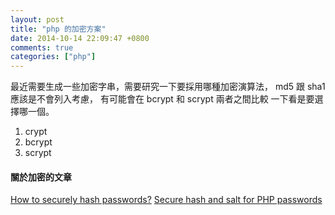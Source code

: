 ```yaml
---
layout: post
title: "php 的加密方案"
date: 2014-10-14 22:09:47 +0800
comments: true
categories: ["php"]
---
```


<!-- more -->

最近需要生成一些加密字串，需要研究一下要採用哪種加密演算法， md5 跟 sha1 應該是不會列入考慮， 有可能會在 bcrypt 和 scrypt 兩者之間比較
一下看是要選擇哪一個。

1. crypt 
2. bcrypt 
3. scrypt


#### 關於加密的文章
[How to securely hash passwords?]
[Secure hash and salt for PHP passwords]


[How to securely hash passwords?]: http://security.stackexchange.com/questions/211/how-to-securely-hash-passwords/31846#31846
[Secure hash and salt for PHP passwords]: http://stackoverflow.com/questions/401656/secure-hash-and-salt-for-php-passwords/8050063
